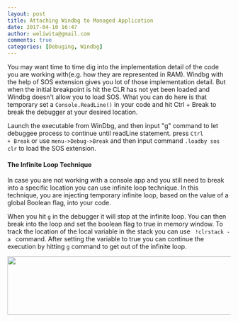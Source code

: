 ```yaml
---
layout: post
title: Attaching Windbg to Managed Application
date: 2017-04-10 16:47
author: weliwita@gmail.com
comments: true
categories: [Debuging, Windbg]
---
```

You may want time to time dig into the implementation detail of the code you are working with(e.g. how they are represented in RAM). Windbg with the help of SOS extension gives you lot of those implementation detail. But when the initial breakpoint is hit the CLR has not yet been loaded and Windbg doesn't allow you to load SOS. What you can do here is that temporary set a <code>Console.ReadLine()</code> in your code and hit Ctrl + Break to break the debugger at your desired location.

<script src="https://gist.github.com/weliwita/5b57ce9859b8fd140c09002f991ce395.js"></script>

Launch the executable from WinDbg, and then input "g" command to let debuggee process to continue until readLine statement. press <code>Ctrl + Break</code> or use <code>menu-&gt;Debug-&gt;Break</code> and then input command <code>.loadby sos clr</code> to load the SOS extension.
<h4>The Infinite Loop Technique</h4>
In case you are not working with a console app and you still need to break into a specific location you can use infinite loop technique. In this technique, you are injecting temporary infinite loop, based on the value of a global Boolean flag, into your code.

<script src="https://gist.github.com/weliwita/e40e988b4dd2a53ee6e5cea35622de00.js"></script>

When you hit <code>g</code> in the debugger it will stop at the infinite loop. You can then break into the loop and set the boolean flag to true in memory window. To track the location of the local variable in the stack you can use <code> !clrstack -a </code> command. After setting the variable to true you can continue the execution by hitting <code>g</code> command to get out of the infinite loop.

<a href="https://blog-curlybraces.rhcloud.com/wp-content/uploads/2017/04/Images.png"><img class="alignnone  wp-image-381" src="https://blog-curlybraces.rhcloud.com/wp-content/uploads/2017/04/Images-300x64.png" alt="" width="619" height="132" /></a>
